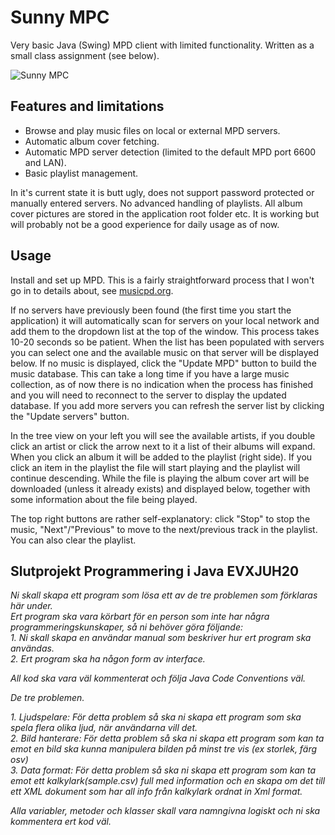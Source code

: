 # Sunny MPC

Very basic Java (Swing) MPD client with limited functionality. Written as a small class assignment (see below).

![Sunny MPC](https://www.bufonaturvard.se/images/sunnympc2.png)

## Features and limitations  

- Browse and play music files on local or external MPD servers.    
- Automatic album cover fetching.  
- Automatic MPD server detection (limited to the default MPD port 6600 and LAN).  
- Basic playlist management.  

In it's current state it is butt ugly, does not support password protected or manually entered servers. No advanced handling of playlists. All album cover pictures are stored in the application root folder etc. It is working but will probably not be a good experience for daily usage as of now.

## Usage  

Install and set up MPD. This is a fairly straightforward process that I won't go in to details about, see [musicpd.org](https://www.musicpd.org/doc/html/index.html).

If no servers have previously been found (the first time you start the application) it will automatically scan for servers on your local network and add them to the dropdown list at the top of the window. This process takes 10-20 seconds so be patient. When the list has been populated with servers you can select one and the available music on that server will be displayed below. If no music is displayed, click the "Update MPD" button to build the music database. This can take a long time if you have a large music collection, as of now there is no indication when the process has finished and you will need to reconnect to the server to display the updated database. If you add more servers you can refresh the server list by clicking the "Update servers" button.  

In the tree view on your left you will see the available artists, if you double click an artist or click the arrow next to it a list of their albums will expand. When you click an album it will be added to the playlist (right side). If you click an item in the playlist the file will start playing and the playlist will continue descending. While the file is playing the album cover art will be downloaded (unless it already exists) and displayed below, together with some information about the file being played.  

The top right buttons are rather self-explanatory: click "Stop" to stop the music, "Next"/"Previous" to move to the next/previous track in the playlist. You can also clear the playlist.

## Slutprojekt Programmering i Java EVXJUH20

*Ni skall skapa ett program som lösa ett av de tre problemen som förklaras här under.*  
*Ert program ska vara körbart för en person som inte har några programmeringskunskaper, så ni behöver göra följande:*  
*1. Ni skall skapa en användar manual som beskriver hur ert program ska användas.*  
*2. Ert program ska ha någon form av interface.*  

*All kod ska vara väl kommenterat och följa Java Code Conventions väl.*  

*De tre problemen.*  

*_1. Ljudspelare: För detta problem så ska ni skapa ett program som ska spela flera olika ljud, när användarna vill det._*   
*2. Bild hanterare: För detta problem så ska ni skapa ett program som kan ta emot en bild ska kunna manipulera bilden på minst tre vis (ex storlek, färg osv)*  
*3. Data format: För detta problem så ska ni skapa ett program som kan ta emot ett kalkylark(sample.csv) full med information och en skapa om det till ett XML dokument som har all info från kalkylark ordnat in Xml format.*  

*Alla variabler, metoder och klasser skall vara namngivna logiskt och ni ska kommentera ert kod väl.*